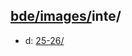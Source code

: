 ## [bde/images/](https://data.bde-pps.fr/bde/images/)inte/

- d: [25-26/](https://data.bde-pps.fr/bde/images/inte/25-26/)
